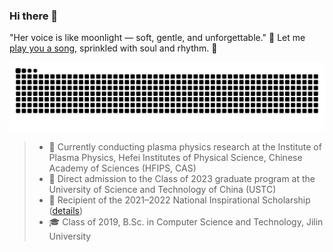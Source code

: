 ### Hi there 👋

"Her voice is like moonlight — soft, gentle, and unforgettable." 🌙  Let me [play you a song](https://www.youtube.com/watch?v=sspr2ogNSq4), sprinkled with soul and rhythm. 🎵


<picture>
  <source media="(prefers-color-scheme: dark)" srcset="https://raw.githubusercontent.com/iytzhu/iytzhu/output/github-contribution-grid-snake-dark.svg">
  <source media="(prefers-color-scheme: light)" srcset="https://raw.githubusercontent.com/iytzhu/iytzhu/output/github-contribution-grid-snake.svg">
  <img alt="github little snake" src="https://raw.githubusercontent.com/iytzhu/iytzhu/output/github-contribution-grid-snake.svg">
</picture>


>- 🌱 Currently conducting plasma physics research at the Institute of Plasma Physics, Hefei Institutes of Physical Science, Chinese Academy of Sciences (HFIPS, CAS)
>- 💬 Direct admission to the Class of 2023 graduate program at the University of Science and Technology of China (USTC)  
>- 🏅 Recipient of the 2021–2022 National Inspirational Scholarship ([details](https://ccst.jlu.edu.cn/info/1093/16599.htm))
>- 🎓 Class of 2019, B.Sc. in Computer Science and Technology, Jilin University  


<!--
**iytzhu/iytzhu** is a ✨ _special_ ✨ repository because its `README.md` (this file) appears on your GitHub profile.

Here are some ideas to get you started:

- 🔭 I’m currently working on ...
- 🌱 I’m currently learning ...
- 👯 I’m looking to collaborate on ...
- 🤔 I’m looking for help with ...
- 💬 Ask me about ...
- 📫 How to reach me: ...
- 😄 Pronouns: ...
- ⚡ Fun fact: ...
-->
